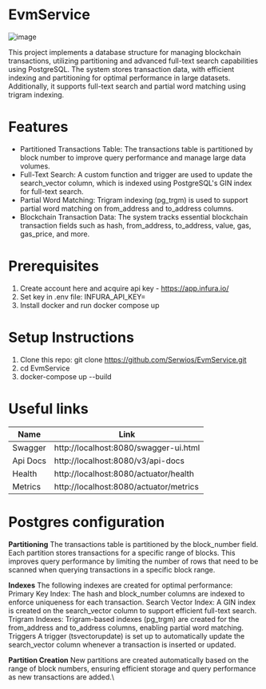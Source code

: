# EvmService
![image](https://github.com/user-attachments/assets/6ea3e317-68dc-4b6d-9107-b9894717f326)

This project implements a database structure for managing blockchain transactions, utilizing partitioning and advanced full-text search capabilities using PostgreSQL. The system stores transaction data, with efficient indexing and partitioning for optimal performance in large datasets. Additionally, it supports full-text search and partial word matching using trigram indexing.

# Features
* Partitioned Transactions Table: The transactions table is partitioned by block number to improve query performance and manage large data volumes.
* Full-Text Search: A custom function and trigger are used to update the search_vector column, which is indexed using PostgreSQL's GIN index for full-text search.
* Partial Word Matching: Trigram indexing (pg_trgm) is used to support partial word matching on from_address and to_address columns.
* Blockchain Transaction Data: The system tracks essential blockchain transaction fields such as hash, from_address, to_address, value, gas, gas_price, and more.

# Prerequisites
1. Create account here and acquire api key -  https://app.infura.io/
2. Set key in .env file: INFURA_API_KEY=
2. Install docker and run docker compose up

# Setup Instructions
1. Clone this repo: git clone https://github.com/Serwios/EvmService.git
2. cd EvmService
3. docker-compose up --build

# Useful links
| Name | Link | 
|----------|----------|
| Swagger | http://localhost:8080/swagger-ui.html | 
| Api Docs | http://localhost:8080/v3/api-docs | 
| Health | http://localhost:8080/actuator/health | 
| Metrics | http://localhost:8080/actuator/metrics | 

# Postgres configuration
**Partitioning**
The transactions table is partitioned by the block_number field. Each partition stores transactions for a specific range of blocks. This improves query performance by limiting the number of rows that need to be scanned when querying transactions in a specific block range.

**Indexes**
The following indexes are created for optimal performance:
Primary Key Index: The hash and block_number columns are indexed to enforce uniqueness for each transaction.
Search Vector Index: A GIN index is created on the search_vector column to support efficient full-text search.
Trigram Indexes: Trigram-based indexes (pg_trgm) are created for the from_address and to_address columns, enabling partial word matching.
Triggers
A trigger (tsvectorupdate) is set up to automatically update the search_vector column whenever a transaction is inserted or updated.

**Partition Creation**
New partitions are created automatically based on the range of block numbers, ensuring efficient storage and query performance as new transactions are added.\
